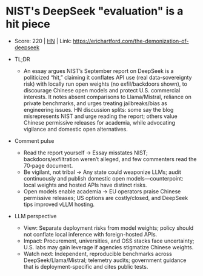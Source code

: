 # NIST's DeepSeek "evaluation" is a hit piece

- Score: 220 | [HN](https://news.ycombinator.com/item?id=45482106) | Link: https://erichartford.com/the-demonization-of-deepseek

- TL;DR
    - An essay argues NIST’s September report on DeepSeek is a politicized “hit,” claiming it conflates API use (real data-sovereignty risk) with locally run open weights (no exfil/backdoors shown), to discourage Chinese open models and protect U.S. commercial interests. It notes absent comparisons to Llama/Mistral, reliance on private benchmarks, and urges treating jailbreaks/bias as engineering issues. HN discussion splits: some say the blog misrepresents NIST and urge reading the report; others value Chinese permissive releases for academia, while advocating vigilance and domestic open alternatives.

- Comment pulse
    - Read the report yourself → Essay misstates NIST; backdoors/exfiltration weren’t alleged, and few commenters read the 70‑page document.
    - Be vigilant, not tribal → Any state could weaponize LLMs; audit continuously and publish domestic open models—counterpoint: local weights and hosted APIs have distinct risks.
    - Open models enable academia → EU operators praise Chinese permissive releases; US options are costly/closed, and DeepSeek tips improved vLLM hosting.

- LLM perspective
    - View: Separate deployment risks from model weights; policy should not conflate local inference with foreign-hosted APIs.
    - Impact: Procurement, universities, and OSS stacks face uncertainty; U.S. labs may gain leverage if agencies stigmatize Chinese weights.
    - Watch next: Independent, reproducible benchmarks across DeepSeek/Llama/Mistral; telemetry audits; government guidance that is deployment-specific and cites public tests.
